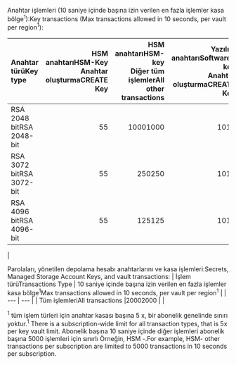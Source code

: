 <span data-ttu-id="4e649-101">Anahtar işlemleri (10 saniye içinde başına izin verilen en fazla işlemler kasa bölge<sup>1</sup>):</span><span class="sxs-lookup"><span data-stu-id="4e649-101">Key transactions (Max transactions allowed in 10 seconds, per vault per region<sup>1</sup>):</span></span>

|<span data-ttu-id="4e649-102">Anahtar türü</span><span class="sxs-lookup"><span data-stu-id="4e649-102">Key type</span></span>|<span data-ttu-id="4e649-103">HSM anahtarı</span><span class="sxs-lookup"><span data-stu-id="4e649-103">HSM-Key</span></span><br><span data-ttu-id="4e649-104">Anahtar oluşturma</span><span class="sxs-lookup"><span data-stu-id="4e649-104">CREATE Key</span></span>|<span data-ttu-id="4e649-105">HSM anahtarı</span><span class="sxs-lookup"><span data-stu-id="4e649-105">HSM-key</span></span><br><span data-ttu-id="4e649-106">Diğer tüm işlemler</span><span class="sxs-lookup"><span data-stu-id="4e649-106">All other transactions</span></span>|<span data-ttu-id="4e649-107">Yazılım anahtarı</span><span class="sxs-lookup"><span data-stu-id="4e649-107">Software-key</span></span><br><span data-ttu-id="4e649-108">Anahtar oluşturma</span><span class="sxs-lookup"><span data-stu-id="4e649-108">CREATE Key</span></span>|<span data-ttu-id="4e649-109">Yazılım anahtarı</span><span class="sxs-lookup"><span data-stu-id="4e649-109">Software-key</span></span><br><span data-ttu-id="4e649-110">Diğer tüm işlemler</span><span class="sxs-lookup"><span data-stu-id="4e649-110">All other transactions</span></span>|
|:---|---:|---:|---:|---:|
|<span data-ttu-id="4e649-111">RSA 2048 bit</span><span class="sxs-lookup"><span data-stu-id="4e649-111">RSA 2048-bit</span></span>|<span data-ttu-id="4e649-112">5</span><span class="sxs-lookup"><span data-stu-id="4e649-112">5</span></span>|<span data-ttu-id="4e649-113">1000</span><span class="sxs-lookup"><span data-stu-id="4e649-113">1000</span></span>|<span data-ttu-id="4e649-114">10</span><span class="sxs-lookup"><span data-stu-id="4e649-114">10</span></span>|<span data-ttu-id="4e649-115">2000</span><span class="sxs-lookup"><span data-stu-id="4e649-115">2000</span></span>|
|<span data-ttu-id="4e649-116">RSA 3072 bit</span><span class="sxs-lookup"><span data-stu-id="4e649-116">RSA 3072-bit</span></span>|<span data-ttu-id="4e649-117">5</span><span class="sxs-lookup"><span data-stu-id="4e649-117">5</span></span>|<span data-ttu-id="4e649-118">250</span><span class="sxs-lookup"><span data-stu-id="4e649-118">250</span></span>|<span data-ttu-id="4e649-119">10</span><span class="sxs-lookup"><span data-stu-id="4e649-119">10</span></span>|<span data-ttu-id="4e649-120">500</span><span class="sxs-lookup"><span data-stu-id="4e649-120">500</span></span>|
|<span data-ttu-id="4e649-121">RSA 4096 bit</span><span class="sxs-lookup"><span data-stu-id="4e649-121">RSA 4096-bit</span></span>|<span data-ttu-id="4e649-122">5</span><span class="sxs-lookup"><span data-stu-id="4e649-122">5</span></span>|<span data-ttu-id="4e649-123">125</span><span class="sxs-lookup"><span data-stu-id="4e649-123">125</span></span>|<span data-ttu-id="4e649-124">10</span><span class="sxs-lookup"><span data-stu-id="4e649-124">10</span></span>|<span data-ttu-id="4e649-125">250</span><span class="sxs-lookup"><span data-stu-id="4e649-125">250</span></span>|
|

<span data-ttu-id="4e649-126">Parolaları, yönetilen depolama hesabı anahtarlarını ve kasa işlemleri:</span><span class="sxs-lookup"><span data-stu-id="4e649-126">Secrets, Managed Storage Account Keys, and vault transactions:</span></span>
| <span data-ttu-id="4e649-127">İşlem türü</span><span class="sxs-lookup"><span data-stu-id="4e649-127">Transactions Type</span></span> | <span data-ttu-id="4e649-128">10 saniye içinde başına izin verilen en fazla işlemler kasa bölge<sup>1</sup></span><span class="sxs-lookup"><span data-stu-id="4e649-128">Max transactions allowed in 10 seconds, per vault per region<sup>1</sup></span></span> |
| --- | --- |
| <span data-ttu-id="4e649-129">Tüm işlemleri</span><span class="sxs-lookup"><span data-stu-id="4e649-129">All transactions</span></span> |<span data-ttu-id="4e649-130">2000</span><span class="sxs-lookup"><span data-stu-id="4e649-130">2000</span></span> |
|

<span data-ttu-id="4e649-131"><sup>1</sup> tüm işlem türleri için anahtar kasası başına 5 x, bir abonelik genelinde sınırı yoktur.</span><span class="sxs-lookup"><span data-stu-id="4e649-131"><sup>1</sup> There is a subscription-wide limit for all transaction types, that is 5x per key vault limit.</span></span> <span data-ttu-id="4e649-132">Abonelik başına 10 saniye içinde diğer işlemleri abonelik başına 5000 işlemleri için sınırlı Örneğin, HSM -.</span><span class="sxs-lookup"><span data-stu-id="4e649-132">For example, HSM- other transactions per subscription are limited to 5000 transactions in 10 seconds per subscription.</span></span>
